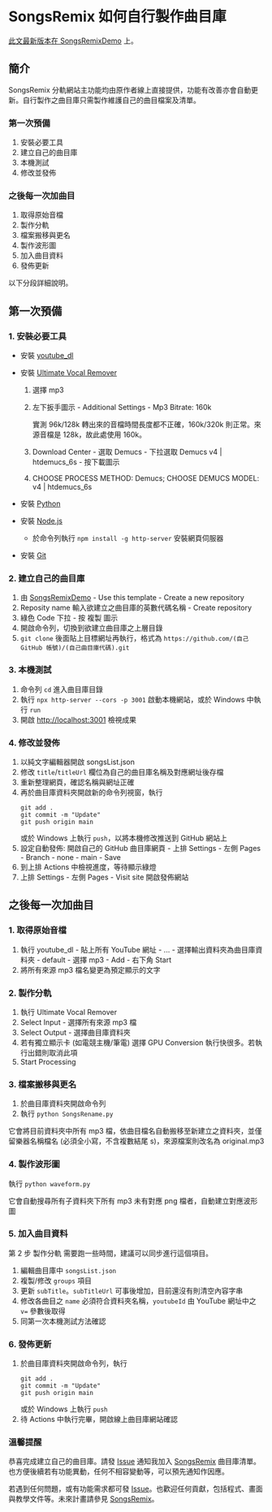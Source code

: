 # SongsRemix 如何自行製作曲目庫

[此文最新版本在 SongsRemixDemo](https://github.com/ChrisTorng/SongsRemixDemo/blob/main/HowTo_zht.md) 上。

## 簡介
  SongsRemix 分軌網站主功能均由原作者線上直接提供，功能有改善亦會自動更新。自行製作之曲目庫只需製作維護自己的曲目檔案及清單。

### 第一次預備
  1. 安裝必要工具
  2. 建立自己的曲目庫
  3. 本機測試
  4. 修改並發佈

### 之後每一次加曲目
  1. 取得原始音檔
  2. 製作分軌
  3. 檔案搬移與更名
  4. 製作波形圖
  5. 加入曲目資料
  6. 發佈更新

  以下分段詳細說明。

## 第一次預備

### 1. 安裝必要工具
  * 安裝 [youtube_dl](https://oleksis.github.io/youtube-dl-gui/)
  * 安裝 [Ultimate Vocal Remover](https://github.com/anjok07/ultimatevocalremovergui)
    1. 選擇 mp3
    2. 左下扳手圖示 - Additional Settings - Mp3 Bitrate: 160k

       實測 96k/128k 轉出來的音檔時間長度都不正確，160k/320k 則正常。來源音檔是 128k，故此處使用 160k。
    3. Download Center - 選取 Demucs - 下拉選取 Demucs v4 | htdemucs_6s - 按下載圖示
    4. CHOOSE PROCESS METHOD: Demucs; CHOOSE DEMUCS MODEL: v4 | htdemucs_6s
  * 安裝 [Python](https://www.python.org/)
  * 安裝 [Node.js](https://nodejs.org/)
    *  於命令列執行 `npm install -g http-server` 安裝網頁伺服器

  * 安裝 [Git](https://git-scm.com/)

### 2. 建立自己的曲目庫
  1. 由 [SongsRemixDemo](https://github.com/ChrisTorng/SongsRemixDemo) - Use this template - Create a new repository
  2. Reposity name 輸入欲建立之曲目庫的英數代碼名稱 - Create repository
  3. 綠色 Code 下拉 - 按 複製 圖示
  4. 開啟命令列，切換到欲建立曲目庫之上層目錄
  5. `git clone` 後面貼上目標網址再執行，格式為 `https://github.com/(自己 GitHub 帳號)/(自己曲目庫代碼).git`

### 3. 本機測試
  1. 命令列 `cd` 進入曲目庫目錄
  2. 執行 `npx http-server --cors -p 3001` 啟動本機網站，或於 Windows 中執行 `run`
  3. 開啟 [http://localhost:3001](http://localhost:3001) 檢視成果

### 4. 修改並發佈
  1. 以純文字編輯器開啟 songsList.json
  2. 修改 `title`/`titleUrl` 欄位為自己的曲目庫名稱及對應網址後存檔
  3. 重新整理網頁，確認名稱與網址正確
  4. 再於曲目庫資料夾開啟新的命令列視窗，執行
     ```
     git add .
     git commit -m "Update"
     git push origin main
     ```
     或於 Windows 上執行 `push`，以將本機修改推送到 GitHub 網站上
  5. 設定自動發佈: 開啟自己的 GitHub 曲目庫網頁 - 上排 Settings - 左側 Pages - Branch - none - main - Save
  6. 到上排 Actions 中檢視進度，等待顯示綠燈
  7. 上排 Settings - 左側 Pages - Visit site 開啟發佈網站

## 之後每一次加曲目

### 1. 取得原始音檔
  1. 執行 youtube_dl - 貼上所有 YouTube 網址 - ... - 選擇輸出資料夾為曲目庫資料夾 - default - 選擇 mp3 - Add - 右下角 Start
  2. 將所有來源 mp3 檔名變更為預定顯示的文字

### 2. 製作分軌
  1. 執行 Ultimate Vocal Remover
  2. Select Input - 選擇所有來源 mp3 檔
  3. Select Output - 選擇曲目庫資料夾
  4. 若有獨立顯示卡 (如電競主機/筆電) 選擇 GPU Conversion 執行快很多。若執行出錯則取消此項
  5. Start Processing

### 3. 檔案搬移與更名
  1. 於曲目庫資料夾開啟命令列
  2. 執行 `python SongsRename.py`
  
  它會將目前資料夾中所有 mp3 檔，依曲目檔名自動搬移至新建立之資料夾，並僅留樂器名稱檔名 (必須全小寫，不含複數結尾 s)，來源檔案則改名為 original.mp3

### 4. 製作波形圖
  執行 `python waveform.py`
  
  它會自動搜尋所有子資料夾下所有 mp3 未有對應 png 檔者，自動建立對應波形圖

### 5. 加入曲目資料
  第 2 步 製作分軌 需要跑一些時間，建議可以同步進行這個項目。
  1. 編輯曲目庫中 `songsList.json`
  2. 複製/修改 `groups` 項目
  3. 更新 `subTitle`。`subTitleUrl` 可事後增加，目前還沒有則清空內容字串
  4. 修改各曲目之 `name` 必須符合資料夾名稱，`youtubeId` 由 YouTube 網址中之 `v=` 參數後取得
  5. 同第一次本機測試方法確認

### 6. 發佈更新
  1. 於曲目庫資料夾開啟命令列，執行
     ```
     git add .
     git commit -m "Update"
     git push origin main
     ```
     或於 Windows 上執行 `push`
  2. 待 Actions 中執行完畢，開啟線上曲目庫網站確認

### 溫馨提醒
  恭喜完成建立自己的曲目庫。請發 [Issue](https://github.com/ChrisTorng/SongsRemix/issues) 通知我加入 [SongsRemix](https://github.com/ChrisTorng/SongsRemix) 曲目庫清單。也方便後續若有功能異動，任何不相容變動等，可以預先通知作因應。

  若遇到任何問題，或有功能需求都可發 [Issue](https://github.com/ChrisTorng/SongsRemix/issues)。也歡迎任何貢獻，包括程式、畫面與教學文件等。未來計畫請參見 [SongsRemix](https://github.com/ChrisTorng/SongsRemix)。
